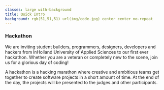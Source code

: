 ```yaml
---
classes: large with-background
title: Quick Intro
background: rgb(51,51,51) url(img/code.jpg) center center no-repeat
---
```


<section markdown="1" class="pull-right">

### Hackathon

We are inviting student builders, programmers, designers, developers and
hackers from InHolland University of Applied Sciences to our first ever hackathon. Whether you are a veteran or completely
new to the scene, join us for a glorious day of coding!

A hackathon is a hacking marathon where creative and ambitious teams get
together to create software projects in a short amount of time. At the end of
the day, the projects will be presented to the judges and other participants.


</section>
